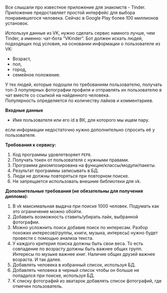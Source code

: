 
<div><p>Все слышали про известное приложение для знакомств - Tinder. Приложение предоставляет простой интерфейс для выбора понравившегося человека. Сейчас в Google Play более 100 миллионов установок.</p>
<p>Используя данные из VK, нужно сделать сервис намного лучше, чем Tinder, а именно: чат-бота “VKinder”. Бот должен искать людей, подходящих под условия, на основании информации о пользователе из VK:</p>
<ul>
<li>Возраст,</li>
<li>пол,</li>
<li>город,</li>
<li>семейное положение.</li>
</ul>
<p>У тех людей, которые подошли по требованиям пользователю, получать топ-3 популярных фотографии профиля и отправлять их пользователю в чат вместе со ссылкой на найденного человека.<br>
Популярность определяется по количеству лайков и комментариев.</p>
<p><strong>Входные данные</strong></p>
<ul>
<li>Имя пользователя или его id в ВК, для которого мы ищем пару.</li>
</ul>
<p>если информации недостаточно нужно дополнительно спросить её у пользователя.</p>
<p><strong>Требования к сервису:</strong></p>
<ol>
<li>Код программы удовлетворяет <code>PEP8</code>.</li>
<li>Получать токен от пользователя с нужными правами.</li>
<li>Программа декомпозирована на функции/классы/модули/пакеты.</li>
<li>Результат программы записывать в БД.</li>
<li>Люди не должны повторяться при повторном поиске.</li>
<li>Не запрещается использовать внешние библиотеки для vk.</li>
</ol>
<p><strong>Дополнительные требования (не обязательны для получения диплома):</strong></p>
<ol>
<li>В vk максимальная выдача при поиске 1000 человек. Подумать как это ограничение можно обойти.</li>
<li>Добавить возможность ставить/убирать лайк, выбранной фотографии.</li>
<li>Можно усложнить поиск добавив поиск по интересам. Разбор похожих интересов(группы, книги, музыка, интересы) нужно будет провести с помощью анализа текста.</li>
<li>У каждого критерия поиска должны быть свои веса. То есть совпадение по возрасту должны быть важнее общих групп. Интересы по музыке важнее книг. Наличие общих друзей важнее возраста. И так далее.</li>
<li>Добавлять человека в избранный список, используя БД.</li>
<li>Добавлять человека в черный список чтобы он больше не попадался при поиске, используя БД.</li>
<li>К списку фотографий из аватарок добавлять список фотографий, где отмечен пользователь.</li>
</ol>
</div>
